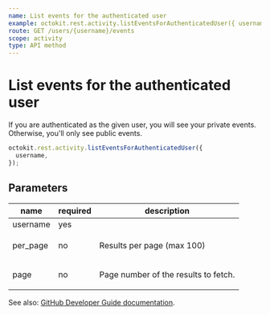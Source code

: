 ```yaml
---
name: List events for the authenticated user
example: octokit.rest.activity.listEventsForAuthenticatedUser({ username })
route: GET /users/{username}/events
scope: activity
type: API method
---
```


# List events for the authenticated user

If you are authenticated as the given user, you will see your private events. Otherwise, you'll only see public events.

```js
octokit.rest.activity.listEventsForAuthenticatedUser({
  username,
});
```

## Parameters

<table>
  <thead>
    <tr>
      <th>name</th>
      <th>required</th>
      <th>description</th>
    </tr>
  </thead>
  <tbody>
    <tr><td>username</td><td>yes</td><td>

</td></tr>
<tr><td>per_page</td><td>no</td><td>

Results per page (max 100)

</td></tr>
<tr><td>page</td><td>no</td><td>

Page number of the results to fetch.

</td></tr>
  </tbody>
</table>

See also: [GitHub Developer Guide documentation](https://docs.github.com/rest/reference/activity#list-events-for-the-authenticated-user).
